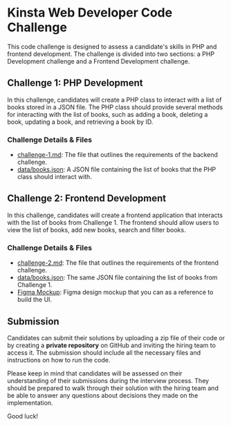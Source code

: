# Kinsta Web Developer Code Challenge

This code challenge is designed to assess a candidate's skills in PHP and frontend development. The challenge is divided into two sections: a PHP Development challenge and a Frontend Development challenge.

## Challenge 1: PHP Development

In this challenge, candidates will create a PHP class to interact with a list of books stored in a JSON file. The PHP class should provide several methods for interacting with the list of books, such as adding a book, deleting a book, updating a book, and retrieving a book by ID.

### Challenge Details & Files

- [challenge-1.md](./challenge-1.md): The file that outlines the requirements of the backend challenge.
- [data/books.json](./data/books.json): A JSON file containing the list of books that the PHP class should interact with.

## Challenge 2: Frontend Development

In this challenge, candidates will create a frontend application that interacts with the list of books from Challenge 1. The frontend should allow users to view the list of books, add new books, search and filter books.

### Challenge Details & Files

- [challenge-2.md](./challenge-2.md): The file that outlines the requirements of the frontend challenge.
- [data/books.json](./data/books.json): The same JSON file containing the list of books from Challenge 1.
- [Figma Mockup](https://www.figma.com/file/9jMci6xwgORWWgAEBeXTnl/BookzRUs-Mockup?node-id=0%3A1&t=W4BIRXDOoLRu3oFM-1): Figma design mockup that you can as a reference to build the UI.

## Submission

Candidates can submit their solutions by uploading a zip file of their code or by creating a **private repository** on GitHub and inviting the hiring team to access it. The submission should include all the necessary files and instructions on how to run the code.

Please keep in mind that candidates will be assessed on their understanding of their submissions during the interview process. They should be prepared to walk through their solution with the hiring team and be able to answer any questions about decisions they made on the implementation.

Good luck!
